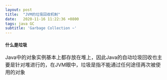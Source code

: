 ```yaml
---
layout: post
title:  "JVM的垃圾回收机制"
date:   2020-11-16 11:22:36 +0800
tags: java GC
subtitle: 'Garbage Collection ~'
---
```


#### 什么是垃圾

<font size=3>Java中的对象实例基本上都存放在堆上，因此Java的自动垃圾回收也主要是针对堆进行的，在JVM眼中，垃圾是指不能通过任何途径再次被使用的对象</font>